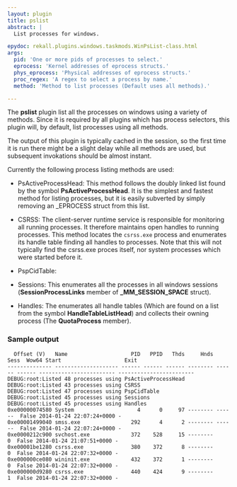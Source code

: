 ```yaml
---
layout: plugin
title: pslist
abstract: |
  List processes for windows.

epydoc: rekall.plugins.windows.taskmods.WinPsList-class.html
args:
  pid: 'One or more pids of processes to select.'
  eprocess: 'Kernel addresses of eprocess structs.'
  phys_eprocess: 'Physical addresses of eprocess structs.'
  proc_regex: 'A regex to select a process by name.'
  method: 'Method to list processes (Default uses all methods).'

---
```


The **pslist** plugin list all the processes on windows using a variety of
methods. Since it is required by all plugins which has process selectors, this
plugin will, by default, list processes using all methods.

The output of this plugin is typically cached in the session, so the first time
it is run there might be a slight delay while all methods are used, but
subsequent invokations should be almost instant.

Currently the following process listing methods are used:

* PsActiveProcessHead: This method follows the doubly linked list found by the
  symbol **PsActiveProcessHead**. It is the simplest and fastest method for
  listing processes, but it is easily subverted by simply removing an _EPROCESS
  struct from this list.

* CSRSS: The client-server runtime service is responsible for monitoring all
  running processes. It therefore maintains open handles to running
  processes. This method locates the `csrss.exe` process and enumerates its
  handle table finding all handles to processes. Note that this will not
  typically find the csrss.exe proces itself, nor system processes which were
  started before it.

* PspCidTable:

* Sessions: This enumerates all the processes in all windows sessions
  (**SessionProcessLinks** member of **_MM_SESSION_SPACE** struct).

* Handles: The enumerates all handle tables (Which are found on a list from the
  symbol **HandleTableListHead**) and collects their owning process (The
  **QuotaProcess** member).

### Sample output

```
  Offset (V)   Name                    PID   PPID   Thds     Hnds   Sess  Wow64 Start                    Exit
-------------- -------------------- ------ ------ ------ -------- ------ ------ ------------------------ ------------------------
DEBUG:root:Listed 48 processes using PsActiveProcessHead
DEBUG:root:Listed 43 processes using CSRSS
DEBUG:root:Listed 47 processes using PspCidTable
DEBUG:root:Listed 45 processes using Sessions
DEBUG:root:Listed 45 processes using Handles
0xe00000074580 System                    4      0     97 -------- ------  False 2014-01-24 22:07:24+0000 -
0xe00001499040 smss.exe                292      4      2 -------- ------  False 2014-01-24 22:07:24+0000 -
0xe0000212c900 svchost.exe             372    528     15 --------      0  False 2014-01-24 21:07:51+0000 -
0xe00001be1280 csrss.exe               380    372      8 --------      0  False 2014-01-24 22:07:32+0000 -
0xe000000ce080 wininit.exe             432    372      1 --------      0  False 2014-01-24 22:07:32+0000 -
0xe000000d9280 csrss.exe               440    424      9 --------      1  False 2014-01-24 22:07:32+0000 -
```